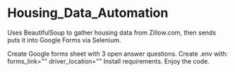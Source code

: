 # Housing_Data_Automation
Uses BeautifulSoup to gather housing data from Zillow.com, then sends puts it into Google Forms via Selenium.

Create Google forms sheet with 3 open answer questions.
Create .env with:     forms_link=""
                      driver_location=""
Install requirements.
Enjoy the code.
